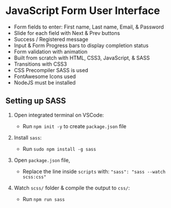 # JavaScript Form User Interface

- Form fields to enter: First name, Last name, Email, & Password
- Slide for each field with Next & Prev buttons
- Success / Registered message
- Input & Form Progress bars to display completion status
- Form validation with animation
- Built from scratch with HTML, CSS3, JavaScript, & SASS
- Transitions with CSS3
- CSS Precompiler SASS is used
- FontAwesome Icons used
- NodeJS must be installed

## Setting up SASS

1. Open integrated terminal on VSCode:
    - Run `npm init -y` to create `package.json` file

2. Install `sass`:
    - Run `sudo npm install -g sass`

3. Open `package.json` file,
    - Replace the line inside `scripts` with: `"sass": "sass --watch scss:css"`

4. Watch `scss/` folder & compile the output to `css/`:
   - Run `npm run sass`